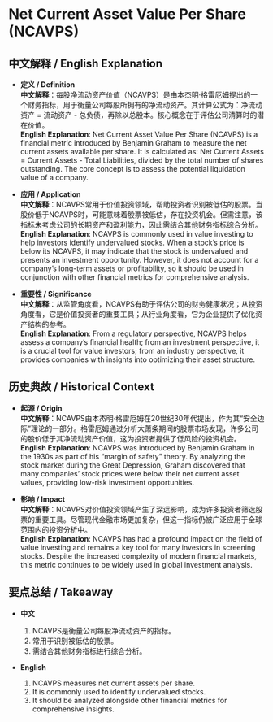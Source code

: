 # Net Current Asset Value Per Share (NCAVPS)

## 中文解释 / English Explanation

* **定义 / Definition**  
  **中文解释**：每股净流动资产价值（NCAVPS）是由本杰明·格雷厄姆提出的一个财务指标，用于衡量公司每股所拥有的净流动资产。其计算公式为：净流动资产 = 流动资产 - 总负债，再除以总股本。核心概念在于评估公司清算时的潜在价值。  
  **English Explanation**: Net Current Asset Value Per Share (NCAVPS) is a financial metric introduced by Benjamin Graham to measure the net current assets available per share. It is calculated as: Net Current Assets = Current Assets - Total Liabilities, divided by the total number of shares outstanding. The core concept is to assess the potential liquidation value of a company.

* **应用 / Application**  
  **中文解释**：NCAVPS常用于价值投资领域，帮助投资者识别被低估的股票。当股价低于NCAVPS时，可能意味着股票被低估，存在投资机会。但需注意，该指标未考虑公司的长期资产和盈利能力，因此需结合其他财务指标综合分析。  
  **English Explanation**: NCAVPS is commonly used in value investing to help investors identify undervalued stocks. When a stock’s price is below its NCAVPS, it may indicate that the stock is undervalued and presents an investment opportunity. However, it does not account for a company’s long-term assets or profitability, so it should be used in conjunction with other financial metrics for comprehensive analysis.

* **重要性 / Significance**  
  **中文解释**：从监管角度看，NCAVPS有助于评估公司的财务健康状况；从投资角度看，它是价值投资者的重要工具；从行业角度看，它为企业提供了优化资产结构的参考。  
  **English Explanation**: From a regulatory perspective, NCAVPS helps assess a company’s financial health; from an investment perspective, it is a crucial tool for value investors; from an industry perspective, it provides companies with insights into optimizing their asset structure.

## 历史典故 / Historical Context

* **起源 / Origin**  
  **中文解释**：NCAVPS由本杰明·格雷厄姆在20世纪30年代提出，作为其“安全边际”理论的一部分。格雷厄姆通过分析大萧条期间的股票市场发现，许多公司的股价低于其净流动资产价值，这为投资者提供了低风险的投资机会。  
  **English Explanation**: NCAVPS was introduced by Benjamin Graham in the 1930s as part of his “margin of safety” theory. By analyzing the stock market during the Great Depression, Graham discovered that many companies’ stock prices were below their net current asset values, providing low-risk investment opportunities.

* **影响 / Impact**  
  **中文解释**：NCAVPS对价值投资领域产生了深远影响，成为许多投资者筛选股票的重要工具。尽管现代金融市场更加复杂，但这一指标仍被广泛应用于全球范围内的投资分析中。  
  **English Explanation**: NCAVPS has had a profound impact on the field of value investing and remains a key tool for many investors in screening stocks. Despite the increased complexity of modern financial markets, this metric continues to be widely used in global investment analysis.

## 要点总结 / Takeaway

* **中文**  
  1. NCAVPS是衡量公司每股净流动资产的指标。
  2. 常用于识别被低估的股票。
  3. 需结合其他财务指标进行综合分析。

* **English**  
  1. NCAVPS measures net current assets per share.
  2. It is commonly used to identify undervalued stocks.
  3. It should be analyzed alongside other financial metrics for comprehensive insights.